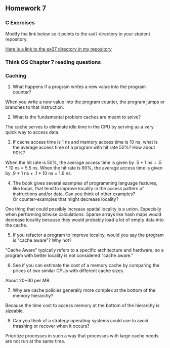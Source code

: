 ## Homework 7

### C Exercises

Modify the link below so it points to the `ex07` directory in your
student repository.

[Here is a link to the ex07 directory in my repository](https://github.com/YOUR_GITHUB_USERNAME_HERE/ExercisesInC/tree/master/exercises/ex07)

### Think OS Chapter 7 reading questions

### Caching

1) What happens if a program writes a new value into the program counter?

When you write a new value into the program counter, the program jumps or branches to that instruction.

2) What is the fundamental problem caches are meant to solve?

The cache serves to eliminate idle time in the CPU by serving as a very quick way to access data.

3) If cache access time is 1 ns and memory access time is 10 ns, what is the average
access time of a program with hit rate 50%?  How about 90%?

When the hit rate is 50%, the average access time is given by .5 * 1 ns + .5 * 10 ns = 5.5 ns.
When the hit rate is 90%, the average access time is given by .9 * 1 ns + .1 * 10 ns = 1.9 ns.

4) The book gives several examples of programming language features, like loops, that tend 
to improve locality in the access pattern of instructions and/or data.  Can you think of other examples?  
Or counter-examples that might decrease locality?

One thing that could possibly increase spatial locality is a union. Especially when performing bitwise calculations.
Sparse arrays like hash maps would decrease locality because they would probably load a lot of empty data into the cache.

5)  If you refactor a program to improve locality, would you say the program is "cache aware"?  Why not?

"Cache Aware" typically refers to a specific architecture and hardware, so a program with better locality is not considered "cache aware."

6) See if you can estimate the cost of a memory cache by comparing the prices of two similar CPUs with 
different cache sizes.

About $20-$30 per MB.

7) Why are cache policies generally more complex at the bottom of the memory hierarchy?

Because the time cost to access memory at the bottom of the hierarchy is sizeable.

8) Can you think of a strategy operating systems could use to avoid thrashing or recover when it occurs?

Prioritize processes in such a way that processes with large cache needs are not run at the same time.
